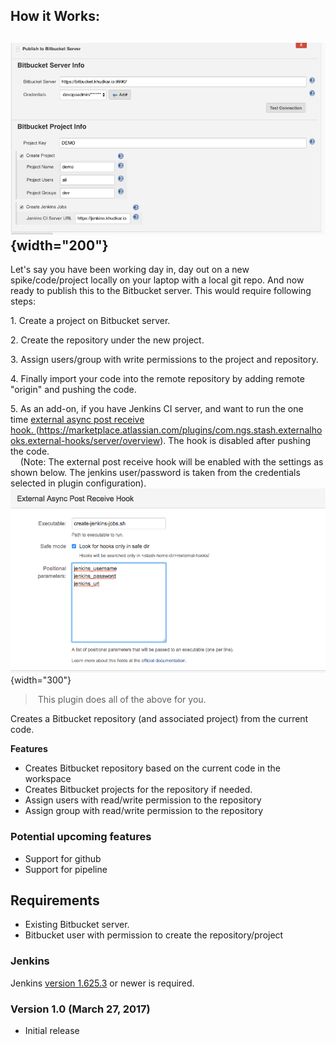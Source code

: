 ## How it Works:

## ![](docs/images/Screen_Shot_2017-03-28_at_14.15.59.png){width="200"}

Let's say you have been working day in, day out on a new
spike/code/project locally on your laptop with a local git repo. And now
ready to publish this to the Bitbucket server. This would require
following steps:

1\. Create a project on Bitbucket server.

2\. Create the repository under the new project.

3\. Assign users/group with write permissions to the project and
repository.

4\. Finally import your code into the remote repository by adding remote
"origin" and pushing the code.

5\. As an add-on, if you have Jenkins CI server, and want to run the one
time [external async post receive
hook. ](https://marketplace.atlassian.com/plugins/com.ngs.stash.externalhooks.external-hooks/server/overview)(<https://marketplace.atlassian.com/plugins/com.ngs.stash.externalhooks.external-hooks/server/overview>).
The hook is disabled after pushing the code.   
    (Note: The external post receive hook will be enabled with the
settings as shown below. The jenkins user/password is taken from the
credentials selected in plugin configuration).
![](docs/images/Screen_Shot_2017-03-28_at_14.31.56.png){width="300"}  

>  This plugin does all of the above for you. 

Creates a Bitbucket repository (and associated project) from the current
code.

  
**Features**

-   Creates Bitbucket repository based on the current code in the
    workspace
-   Creates Bitbucket projects for the repository if needed.
-   Assign users with read/write permission to the repository
-   Assign group with read/write permission to the repository

### Potential upcoming features

-   Support for github
-   Support for pipeline

## Requirements

-   Existing Bitbucket server.
-   Bitbucket user with permission to create the repository/project

### Jenkins

Jenkins [version
1.625.3](https://jenkins.io/changelog-stable#v1.625.3) or newer is
required.

### Version 1.0 (March 27, 2017)

-   Initial release
